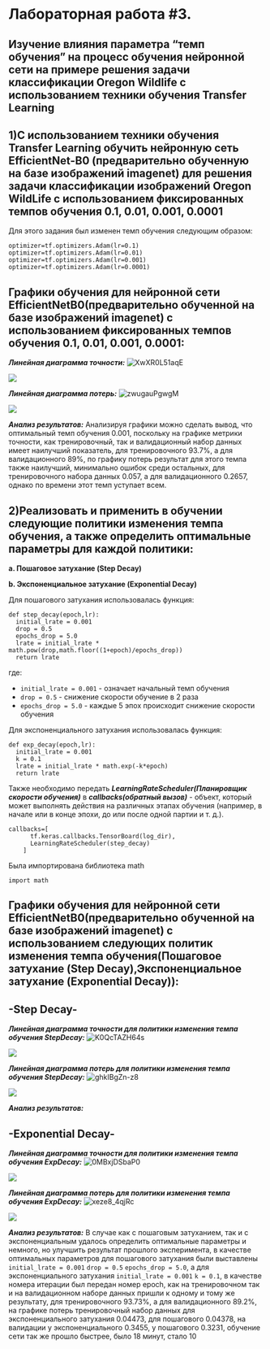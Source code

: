 Лабораторная работа #3.
====
Изучение влияния параметра “темп обучения” на процесс обучения нейронной сети на примере решения задачи классификации Oregon Wildlife с использованием техники обучения Transfer Learning
---
1)С использованием техники обучения Transfer Learning обучить нейронную сеть EfficientNet-B0 (предварительно обученную на базе изображений imagenet) для решения задачи классификации изображений Oregon WildLife с использованием фиксированных темпов обучения 0.1, 0.01, 0.001, 0.0001
---
Для этого задания был изменен темп обучения следующим образом:
```
optimizer=tf.optimizers.Adam(lr=0.1)
optimizer=tf.optimizers.Adam(lr=0.01)
optimizer=tf.optimizers.Adam(lr=0.001)
optimizer=tf.optimizers.Adam(lr=0.0001)
```
Графики обучения для нейронной сети EfficientNetB0(предварительно обученной на базе изображений imagenet) с использованием фиксированных темпов обучения 0.1, 0.01, 0.001, 0.0001:
---

***Линейная диаграмма точности:***
![XwXR0L51aqE](https://user-images.githubusercontent.com/58634989/111905068-ecd4f080-8a5a-11eb-8c3b-e1c5b9b5807f.jpg)

<img src="./epoch_categorical_accuracy_1_part.svg">

***Линейная диаграмма потерь:*** 
![zwugauPgwgM](https://user-images.githubusercontent.com/58634989/111905080-f9f1df80-8a5a-11eb-8efa-138109dafff9.jpg)

<img src="./epoch_loss_1_part.svg">  



***Анализ результатов:***
Анализируя графики можно сделать вывод, что оптимальный темп обучения 0.001, поскольку на графике метрики точности, как тренировочный, так и валидационный набор данных имеет наилучший показатель, для тренировочного 93.7%, а для валидационного 89%, по графику потерь результат для этого темпа также наилучший, минимально ошибок среди остальных, для тренировочного набора данных 0.057, а для валидационного 0.2657, однако по времени этот темп уступает всем.


2)Реализовать и применить в обучении следующие политики изменения темпа обучения, а также определить оптимальные параметры для каждой политики:
---
**a. Пошаговое затухание (Step Decay)**

**b. Экспоненциальное затухание (Exponential Decay)**

Для пошагового затухания использовалась функция:
```
def step_decay(epoch,lr):
  initial_lrate = 0.001
  drop = 0.5
  epochs_drop = 5.0
  lrate = initial_lrate * math.pow(drop,math.floor((1+epoch)/epochs_drop))
  return lrate
  ```
где:
* `initial_lrate = 0.001` - означает начальный темп обучения 
* `drop = 0.5` - снижение скорости обучение в 2 раза 
* `epochs_drop = 5.0` - каждые 5 эпох происходит снижение скорости обучения 

Для экспоненциального затухания использовалась функция:
```
def exp_decay(epoch,lr):
  initial_lrate = 0.001
  k = 0.1
  lrate = initial_lrate * math.exp(-k*epoch)
  return lrate
```

Также необходимо передать ***LearningRateScheduler(Планировщик скорости обучения)*** в ***callbacks(обратный вызов)*** - объект, который может выполнять действия на различных этапах обучения (например, в начале или в конце эпохи, до или после одной партии и т. д.).
```
callbacks=[
      tf.keras.callbacks.TensorBoard(log_dir),
      LearningRateScheduler(step_decay)
    ]
```
 Была импортирована библиотека math
 ```
 import math
 ```
Графики обучения для нейронной сети EfficientNetB0(предварительно обученной на базе изображений imagenet) с использованием следующих политик изменения темпа обучения(Пошаговое затухание (Step Decay),Экспоненциальное затухание (Exponential Decay)):
---
-Step Decay-
---
***Линейная диаграмма точности для политики изменения темпа обучения StepDecay:***
![K0QcTAZH64s](https://user-images.githubusercontent.com/58634989/111903899-5225e300-8a55-11eb-8a1a-6adf427d4a4f.jpg)

<img src="./epoch_categorical_accuracy_step.svg">

***Линейная диаграмма потерь для политики изменения темпа обучения StepDecay:*** 
![ghkIBgZn-z8](https://user-images.githubusercontent.com/58634989/111903972-944f2480-8a55-11eb-8308-072dd2da3335.jpg)

<img src="./epoch_loss_step.svg">  

***Анализ результатов:***


-Exponential Decay-
---
***Линейная диаграмма точности для политики изменения темпа обучения ExpDecay:***
![0MBxjDSbaP0](https://user-images.githubusercontent.com/58634989/111904113-37a03980-8a56-11eb-9cf3-5262fd72c1b1.jpg)


<img src="./epoch_categorical_accuracy_exp.svg">

***Линейная диаграмма потерь для политики изменения темпа обучения ExpDecay:*** 
![xeze8_4qjRc](https://user-images.githubusercontent.com/58634989/111904119-3ff87480-8a56-11eb-9b39-aea3e6044208.jpg)

<img src="./epoch_loss_exp.svg">  

***Анализ результатов:***
В случае как с пошаговым затуханием, так и с экспоненциальным удалось определить оптимальные параметры и немного, но улучшить результат прошлого эксперимента, в качестве оптимальных параметров для пошагового затухания были выставлены `initial_lrate = 0.001` `drop = 0.5` `epochs_drop = 5.0`, а для экспоненциального затухания `initial_lrate = 0.001` `k = 0.1`, в качестве номера итерации был передан номер epoch, как на тренировочном так и на валидационном наборе данных пришли к одному и тому же результату, для тренировочного 93.73%, а для валидационного 89.2%, на графике потерь тренировочный набор данных для экспоненциального затухания 0.04473, для пошагового 0.04378, на валидации у экспоненциального 0.3455, у пошагового 0.3231, обучение сети так же прошло быстрее, было 18 минут, стало 10


